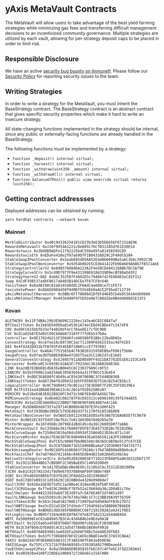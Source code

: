 # yAxis MetaVault Contracts

The MetaVault will allow users to take advantage of the best yield farming strategies while minimizing gas fees and transferring difficult management decisions to an incentivized community governance. Multiple strategies are utilized by each vault, allowing for per-strategy deposit caps to be placed in order to limit risk.

## Responsible Disclosure

We have an active [security bug bounty on Immunefi](https://immunefi.com/bounty/yaxis/). Please follow our [Security Policy](https://github.com/yaxis-project/metavault/security/policy) for reporting security issues to the team.

## Writing Strategies

In order to write a strategy for the MetaVault, you must inherit the BaseStrategy contract. The BaseStrategy contract is an abstract contract that gives specific security properties which make it hard to write an insecure strategy.

All state-changing functions implemented in the strategy should be internal, since any public or externally-facing functions are already handled in the BaseStrategy.

 The following functions must be implemented by a strategy:
 - `function _deposit() internal virtual;`
 - `function _harvest() internal virtual;`
 - `function _withdraw(uint256 _amount) internal virtual;`
 - `function _withdrawAll() internal virtual;`
 - `function balanceOfPool() public view override virtual returns (uint256);`

## Getting contract addressses

Deployed addresses can be obtained by running:

```
yarn hardhat contracts --network kovan
```

### Mainnet

```
MerkleDistributor 0xd0c9432625A181C823b3e63D5E6656F87231AE96
RewardsMetavault 0x226f9954A1221cDe805C76CfB312A5d761630E14
RewardsYaxis 0x3b09B9ADFe11f92225b4C55De89fa81456595CD9
RewardsYaxisEth 0xEDaFe410e2f07ab9D7F1B04316D29C2F49dCb104
StableSwap3PoolConverter 0x2eab685d85AA52E4d8b6699Ba5aAC3b0c3992C3B
StableSwap3PoolNonConverter 0x9354b082E5CEdb41422Fb9D4669Ab8b7f8511AeE
StrategyControllerV2 0x0d857688d6A223A2F4e58CDd44119ABb7DC5A790
StrategyCurve3Crv 0x5cd9D7977F9e431399E8186339D9ecBf88eD43F2
StrategyYearnV2-DAI 0xb6C352587F4A92D3c7946bf42fE6D4D3aCd1F312
Swap 0xCdF398537adbF8617a8401B14DCEe7F67CF8c64b
YaxisToken 0x0adA190c81b814548ddC2F6AdC4a689ce7C1FE73
YaxisVotePower 0xDb6E6904d50f9d9Df5554Eb9aACE2F95e6712739
yAxisMetaVaultHarvester 0x5BBc6Ff70680d1DfEFd4685CbdeD5363A4db9b66
yAxisMetaVaultManager 0x443ed48F975E02eA67CA0d2be0B4d4806d1E31F2
```

### Kovan

```
ALETHCRV 0x11F7dBAc29b3E9A99C2226ec143ea6C81C8947af
BTCVaultToken 0x1b01D5495Da81453b1A74eCEDd4CBDe47c2474F8
CRV 0x69FC615bbfb33e744028dfeCC78aeDE17cfDC9DD
CVX 0x5Ca82b87E5d82C69Cb0Ab873107F77fdEb537b8a
Controller 0x9E170246311F35846fcd46588FD1B0c22ba9D65e
ConvexStrategy 0xc6fea16c89736C3aC711309F6562535ac4d741D3
DAI 0x4f4242Dd31b7F8f93Fd54EEBf2dA81ccEf797681
GaugeController 0xA6Ac7751565b4Cf63B20315950EB9af6961f560e
GaugeProxy 0x9fae3Dfb6BE9dD8e47205f5aa3CC2d62d7cE16d2
GeneralConvexStrategy 0x524957911AD9Dd9FF4d21DA7702D51E61153Caf8
Harvester 0xd9ce0C3c6938C42AA3Fcf923ddc3610A026863Eb
LINK 0xa2dB763BbEB1dDA3EeB0845C6C23D379A9Cc0F53
LINKCRV 0x5b3f096C2a825AAE39503b5b4a31fF9DCC53b4E4
LINKVault 0xDDC5EAE80fC4Dd9caC854387089BC3CFd40D8368
LINKVaultToken 0x6D7204f8109432105FF05003D7516cB254CB16c3
LegacyController 0x9C79dA94179c8E1a173E3ED0F7F29C35F59539Ea
MIM 0x7F3331ea41B6A839EA623cbc26Cbf92E625BEa07
MIM3CRV 0x536eEd63E022B920FC9473c50DfE8d8FA45bC78e
MIMConvexStrategy 0x0b402C08278fF8cD93313ce696199139fb7A4A55
MOCK3CRV 0x5e226E3A8d0d222B0D77B69E9EFAEE4D07e4c1Ab
Manager 0x5D68Ddd47357a29714CB08bb48397E3Fe3d6F425
MetaVault 0xF293DbBe39EDC5793Ed02d3731170f618538b0D9
MetaVaultNonConverter 0x56b51b91224381A5D5af63467D16A0A5EffC9679
Minter 0x9652EC937545F28efb2c7e813A93D659d02D5e39
MinterWrapper 0x16f456Bc28796E42BdC45cda36C26695D0f7a8Ab
MockConvexVault 0x135b66e361f68A9785F873EA5732D1Bc7E201DBa
MockCurveGauge 0x7250bd3819a50dcE093df25864D23D26c071c24F
MockCurveMinter 0xde27E463079C0d040043EeA56b5811A3FF2808AF
MockStableSwap2Pool 0xFCE5c90A07D6d06340c96365C6B38e5C3fC67CEE
MockStableSwap3Pool 0x3C87dA8673d1Cb906BbaAaF21D3D065f44735771
MockUniswapRouter 0x9EC60Fb1b9E683f392A6c1fb47AB98Ad88b0cAcF
MockYaxisChef 0x7eD746d742166bc8465Ed04dD23a62DA4524bCAa
NativeStrategyCurve3Crv 0x5e052D42D8636771D223FB48F6a8638152Db717F
PBTC 0x1921C8844BD17cB898F2C305BaE05C1405039Dd5
StablesConverter 0x1A17D5dbBcdBe9E95c3110b2CAc35312Ed82909e
T3CRV 0x81C0257A53341f9d9e679376804AF94F5B0e748F
USDC 0xc3Fe4D1658B567C03f626C3FA9dd2e1D15904Dd7
USDT 0x817807eB931C1d55629C1010BDda4320e9988de7
Vault3CRV 0x626e2bE9Ef5d5C2a28Be4Cd18eedB34fb8F34Cd2
Vault3CRVGauge 0xf7e019C206BcF787b52a23669da36c1D94B1c76e
VaultHelper 0x448223929ab973E3d97afc5A7bE48f2d74651497
VaultLINKGauge 0xb35593c0c267b739a7ABc1C7c23BB39A39ff6350
VaultToken3CRV 0x583c34a81B2700E1f19970aF609d9eFFB3b17D72
VaultWBTCGauge 0xe3cE52a51DC5fd3edcf7264F662a58B8867B46E6
VaultWETHGauge 0xBD6ECdbD385F8B8D0CC66f2182382A2a9241fDD3
VotingEscrow 0x9B95f3164eA9CE0f04747e82F5A2232a5448845A
WBTC 0x508996CeC62aD89457B3C4c434bB4b2e0Eda9A1B
WBTCVault 0x22CEab5a459E9fb807768d90fc6b16CF2B30E9A8
WETH 0x3C54f058cD7EA85C4CE13d5d77A6Bb3AE0eF9910
WETHVault 0x68f6AE036011eA92bFa2bDAF58Dc5eb48E39f683
WETHVaultToken 0xb3fCf30686978Fd21AFDc0BAD14e9C37A53C0A42
YAXIS 0x8624474F9E886b59A3317F3Ab598fFA63e050E96
YAXISGauge 0x75FCc7C571b7FB44A9585c539385A92790Deae44
YaxEthUniswapV2Pair 0x8a196866D9E05935fbEC67c4Ffe6C371D2203Ad1
sYAX 0xd85920a4100f220DEe20D0472726De6Ce15A7AB9
```
